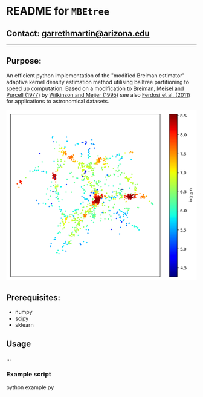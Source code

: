 # **README** for `MBEtree`

## Contact: <garrethmartin@arizona.edu>

-----

## Purpose:

An efficient python implementation of the "modified Breiman estimator" adaptive kernel density estimation method utilising
balltree partitioning to speed up computation.
Based on a modification to [Breiman, Meisel and Purcell (1977)](https://doi.org/10.2307/1268623 "Breiman 1977") by 
[Wilkinson and Meijer (1995)](https://doi.org/10.1016/0169-2607(95)01628-7 "Wilkinson 1995") see also 
[Ferdosi et al. (2011)](https://www.aanda.org/articles/aa/abs/2011/07/aa16878-11/aa16878-11.html "Ferdosi 2011") for
applications to astronomical datasets.

![](density_estimation.png)

## Prerequisites:

  - numpy
  - scipy
  - sklearn

## Usage
...

### Example script

  python example.py


### 
